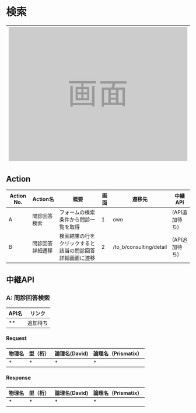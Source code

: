 # 検索
|![画面](../../../images/samplescreen.png)|  
|:-:|

## Action

| Action No. | Action名 | 概要 | 画面 | 遷移先 | 中継API | 
| --- | --- | --- | --- | --- | --- |
| A | 問診回答検索 | フォームの検索条件から問診一覧を取得 | 1 | own | (API追加待ち) |
| B | 問診回答詳細遷移 | 検索結果の行をクリックすると該当の問診回答詳細画面に遷移 | 2 | /to_b/consulting/detail | (API追加待ち) |

## 中継API
### A: 問診回答検索

| API名 | リンク |
| --- | --- |
| ** | 追加待ち |

#### Request

| 物理名 | 型（桁） | 論理名(David) | 論理名（Prismatix） |
| --- | --- | --- | --- |
| * | * | * | * |

#### Response

| 物理名 | 型（桁） | 論理名(David) | 論理名（Prismatix） |
| --- | --- | --- | --- |
| * | * | * | * |
